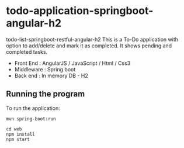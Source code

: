 # todo-application-springboot-angular-h2
todo-list-springboot-restful-angular-h2 This is a To-Do application with option to add/delete and mark it as completed. It shows pending and completed tasks.
- Front End  : AngularJS / JavaScript / Html / Css3
- Middleware : Spring boot
- Back end   : In memory DB - H2

## Running the program
To run the application:
```
mvn spring-boot:run
```

```
cd web
npm install
npm start
```
